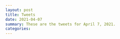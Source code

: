 ```yaml
---
layout: post
title: Tweets
date: 2021-04-07
summary: These are the tweets for April 7, 2021.
categories:
---
```


